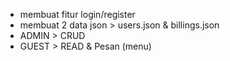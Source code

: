 - membuat fitur login/register
- membuat 2 data json > users.json & billings.json
- ADMIN > CRUD
- GUEST > READ & Pesan (menu)
